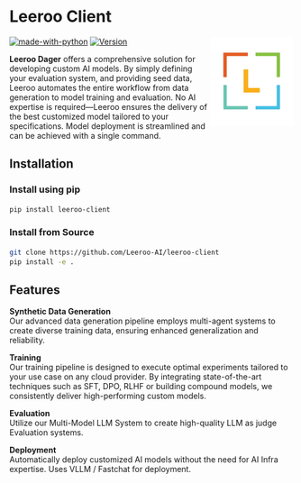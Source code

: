 # Leeroo Client

<img alt="Leeroo logo" src="https://github.com/Leeroo-AI/mergoo/blob/main/static/logo.png?raw=true" width="148" align="right" />

[![made-with-python](https://img.shields.io/badge/Made%20with-Python-green.svg)](#python)
[![Version](https://img.shields.io/pypi/v/mergoo?color=blue)](https://pypi.org/project/leeroo-client/)


**Leeroo Dager** offers a comprehensive solution for developing custom AI models. By simply defining your evaluation system, and providing seed data, Leeroo automates the entire workflow from data generation to model training and evaluation. No AI expertise is required—Leeroo ensures the delivery of the best customized model tailored to your specifications. Model deployment is streamlined and can be achieved with a single command.

## Installation

### Install using pip

```sh
pip install leeroo-client
```

### Install from Source

```sh
git clone https://github.com/Leeroo-AI/leeroo-client
pip install -e .
```

## Features

**Synthetic Data Generation**    
Our advanced data generation pipeline employs multi-agent systems to create diverse training data, ensuring enhanced generalization and reliability.

**Training**    
Our training pipeline is designed to execute optimal experiments tailored to your use case on any cloud provider. By integrating state-of-the-art techniques such as SFT, DPO, RLHF or building compound models, we consistently deliver high-performing custom models.

**Evaluation**    
Utilize our Multi-Model LLM System to create high-quality LLM as judge Evaluation systems. 

**Deployment**    
Automatically deploy customized AI models without the need for AI Infra expertise. Uses VLLM / Fastchat for deployment. 
